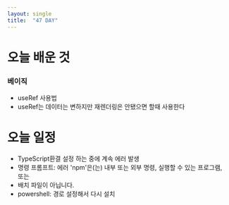 ```yaml
---
layout: single
title:  "47 DAY"
---
```


# 오늘 배운 것

### 베이직
  - useRef 사용법
  - useRef는 데이터는 변하지만 재렌더링은 안됐으면 할때 사용한다

# 오늘 일정

  - TypeScript환결 설정 하는 중에 계속 에러 발생
  - 명령 프롬프트: 에러 'npm'은(는) 내부 또는 외부 명령, 실행할 수 있는 프로그램, 또는
  - 배치 파일이 아닙니다.
  - powershell: 경로 설정해서 다시 설치


